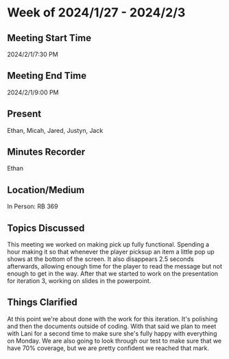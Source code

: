 # Week of 2024/1/27 - 2024/2/3

## Meeting Start Time
2024/2/1/7:30 PM

## Meeting End Time
2024/2/1/9:00 PM

## Present
Ethan, Micah, Jared, Justyn, Jack

## Minutes Recorder
Ethan 

## Location/Medium
In Person: RB 369

## Topics Discussed
This meeting we worked on making pick up fully functional. Spending a hour making it so that whenever the player picksup an item a little pop up shows at the
bottom of the screen. It also disappears 2.5 seconds afterwards, allowing enough time for the player to read the message but not enough to get in the way. After
that we started to work on the presentation for iteration 3, working on slides in the powerpoint.

## Things Clarified
At this point we're about done with the work for this iteration. It's polishing and then the documents outside of coding. With that said we plan to meet with Lani
for a second time to make sure she's fully happy with everything on Monday. We are also going to look through our test to make sure that we have 70% coverage, but we
are pretty confident we reached that mark.
